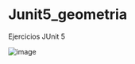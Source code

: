 # Junit5_geometria
Ejercicios JUnit 5

![image](https://github.com/JoseMarin/junit5_geometria/assets/16636086/5c38e68a-1a07-490f-be1c-5f71fc51caa4)

